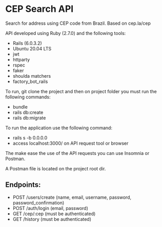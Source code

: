 # CEP Search API

Search for address using CEP code from Brazil. Based on cep.la/cep

API developed using Ruby (2.7.0) and the following tools:
* Rails (6.0.3.2)
* Ubuntu 20.04 LTS
* jwt
* httparty
* rspec
* faker
* shoulda matchers
* factory_bot_rails

To run, git clone the project and then on project folder you must run the following commands:
- bundle
- rails db:create
- rails db:migrate

To run the application use the following command:
- rails s -b 0.0.0.0
- access localhost:3000/<endpoint> on API request tool or browser

The make ease the use of the API requests you can use Insomnia or Postman.

A Postman file is located on the project root dir.

## Endpoints:

- POST /users/create (name, email, username, password, password_confirmation)
- POST /auth/login (email, password)
- GET /cep/:cep (must be authenticated)
- GET /history (must be authenticated)
